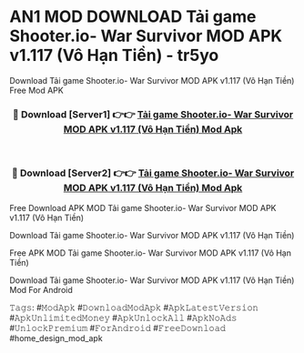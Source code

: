 # AN1 MOD DOWNLOAD Tải game Shooter.io- War Survivor MOD APK v1.117 (Vô Hạn Tiền) - tr5yo
Download Tải game Shooter.io- War Survivor MOD APK v1.117 (Vô Hạn Tiền) Free Mod APK

<div align="center">
<h3>🔴 Download [Server1] 👉👉 <a href="https://apk-comot.site?title=Tải_game_Shooter.io-_War_Survivor_MOD_APK_v1.117_(Vô_Hạn_Tiền)">Tải game Shooter.io- War Survivor MOD APK v1.117 (Vô Hạn Tiền) Mod Apk</a></h3><br>

<h3>🔴 Download [Server2] 👉👉 <a href="https://apk-comot.site?title=Tải_game_Shooter.io-_War_Survivor_MOD_APK_v1.117_(Vô_Hạn_Tiền)">Tải game Shooter.io- War Survivor MOD APK v1.117 (Vô Hạn Tiền) Mod Apk</a></h3>
</div>


Free Download APK MOD Tải game Shooter.io- War Survivor MOD APK v1.117 (Vô Hạn Tiền)

Download Tải game Shooter.io- War Survivor MOD APK v1.117 (Vô Hạn Tiền) 

Free APK MOD Tải game Shooter.io- War Survivor MOD APK v1.117 (Vô Hạn Tiền) 

Download Tải game Shooter.io- War Survivor MOD APK v1.117 (Vô Hạn Tiền) Mod For Android

𝚃𝚊𝚐𝚜: #𝙼𝚘𝚍𝙰𝚙𝚔 #𝙳𝚘𝚠𝚗𝚕𝚘𝚊𝚍𝙼𝚘𝚍𝙰𝚙𝚔 #𝙰𝚙𝚔𝙻𝚊𝚝𝚎𝚜𝚝𝚅𝚎𝚛𝚜𝚒𝚘𝚗 #𝙰𝚙𝚔𝚄𝚗𝚕𝚒𝚖𝚒𝚝𝚎𝚍𝙼𝚘𝚗𝚎𝚢 #𝙰𝚙𝚔𝚄𝚗𝚕𝚘𝚌𝚔𝙰𝚕𝚕 #𝙰𝚙𝚔𝙽𝚘𝙰𝚍𝚜 #𝚄𝚗𝚕𝚘𝚌𝚔𝙿𝚛𝚎𝚖𝚒𝚞𝚖 #𝙵𝚘𝚛𝙰𝚗𝚍𝚛𝚘𝚒𝚍 #𝙵𝚛𝚎𝚎𝙳𝚘𝚠𝚗𝚕𝚘𝚊𝚍 #home_design_mod_apk